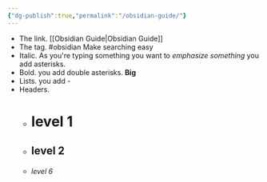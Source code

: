 ```yaml
---
{"dg-publish":true,"permalink":"/obsidian-guide/"}
---
```



- The link. [[Obsidian Guide\|Obsidian Guide]]
- The tag. #obsidian Make searching easy
- Italic. As you're typing something you want to *emphasize something* you add asterisks.
- Bold. you add double asterisks. **Big**
- Lists. you add -
- Headers.
	- # level 1
	- ## level 2
	- ###### level 6


